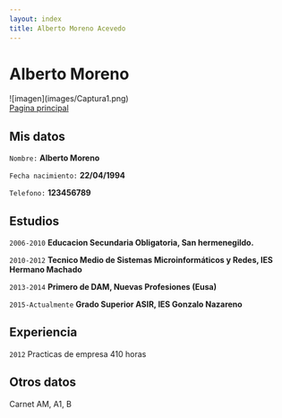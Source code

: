 ```yaml
---
layout: index
title: Alberto Moreno Acevedo
---
```

# Alberto Moreno 

<div><img ![imagen](images/Captura1.png) width="200px" align="right"></div> 
![imagen](images/Captura1.png) 

<div>
<a href="https://albertomorenoacevedo.github.io/">Pagina principal</a>
</div>

## Mis datos

`Nombre:` 
__Alberto Moreno__                    

`Fecha nacimiento:` 
__22/04/1994__

`Telefono:`
__123456789__


## Estudios

`2006-2010`
__Educacion Secundaria Obligatoria, San hermenegildo.__

`2010-2012`
__Tecnico Medio de Sistemas Microinformáticos y Redes, IES Hermano Machado__

`2013-2014`
__Primero de DAM, Nuevas Profesiones (Eusa)__

`2015-Actualmente`
__Grado Superior ASIR, IES Gonzalo Nazareno__

## Experiencia

`2012` Practicas de empresa 410 horas

## Otros datos

Carnet AM, A1, B



